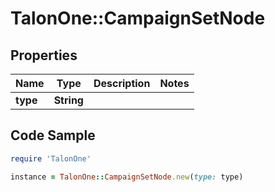 # TalonOne::CampaignSetNode

## Properties

Name | Type | Description | Notes
------------ | ------------- | ------------- | -------------
**type** | **String** |  | 

## Code Sample

```ruby
require 'TalonOne'

instance = TalonOne::CampaignSetNode.new(type: type)
```


